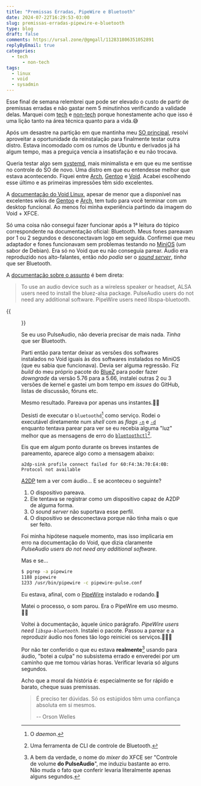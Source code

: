 ```yaml
---
title: "Premissas Erradas, PipeWire e Bluetooth"
date: 2024-07-22T16:29:53-03:00
slug: premissas-erradas-pipewire-e-bluetooth
type: blog
draft: false
comments: https://ursal.zone/@gmgall/112831806351052891
replyByEmail: true
categories:
  - tech
      - non-tech
tags:
  - linux
  - void
  - sysadmin
---
```

Esse final de semana relembrei que pode ser elevado o custo de partir de premissas erradas e não gastar nem 5 minutinhos verificando a validade delas. Marquei com [tech](/categories/tech/) e [non-tech](/categories/non-tech/) porque honestamente acho que isso é uma lição tanto na área técnica quanto para a vida.😅

Após um desastre na partição em que mantinha meu [SO principal](https://xubuntu.org/), resolvi aproveitar a oportunidade da reinstalação para finalmente testar outra distro. Estava incomodado com os rumos de Ubuntu e derivados já há algum tempo, mas a preguiça vencia a insatisfação e eu não trocava.

Queria testar algo sem [systemd](https://systemd.io/), mais minimalista e em que eu me sentisse no controle do SO de novo. Uma distro em que eu entendesse melhor que estava acontecendo. Fiquei entre [Arch](https://archlinux.org/), [Gentoo](https://www.gentoo.org/) e [Void](https://voidlinux.org/). Acabei escolhendo esse último e as primeiras impressões têm sido excelentes.

A [documentação do Void Linux](https://docs.voidlinux.org/), apesar de menor que a disponível nas excelentes wikis de [Gentoo](https://wiki.gentoo.org/wiki/Main_Page) e [Arch](https://wiki.archlinux.org/title/Main_page), tem tudo para você terminar com um desktop funcional. Ao menos foi minha experiência partindo da imagem do Void + XFCE.

Só uma coisa não consegui fazer funcionar após a 1ª leitura do tópico correspondente na documentação oficial: Bluetooth. Meus fones pareavam por 1 ou 2 segundos e desconectavam logo em seguida. Confirmei que meu adaptador e fones funcionavam sem problemas testando no [MiniOS](https://minios.dev/pt/) (um sabor de Debian). Era só no Void que eu não conseguia parear. Áudio era reproduzido nos alto-falantes, então *não podia* ser o [*sound server*](https://en.wikipedia.org/wiki/Sound_server), *tinha* que ser Bluetooth.

A [documentação sobre o assunto](https://docs.voidlinux.org/config/bluetooth.html) é bem direta:

> To use an audio device such as a wireless speaker or headset, ALSA users need to install the bluez-alsa package. PulseAudio users do not need any additional software. PipeWire users need libspa-bluetooth.

{{<figure src="captura_de_tela_2024-07-22_00-22-59.png" alt="Menu 'Aplicativos' do XFCE. No submenu 'Multimídia' há um aplicativo chamado 'Controle de volume do PulseAudio'." title="Esse mixer funciona. Eu obviamente estou usando PulseAudio, certo?" >}}

Se eu uso PulseAudio, não deveria precisar de mais nada. *Tinha* que ser Bluetooth.

Parti então para tentar deixar as versões dos softwares instalados no Void iguais às dos softwares instalados no MiniOS (que eu sabia que funcionava). Devia ser alguma regressão. Fiz *build* do meu próprio pacote do [BlueZ](https://www.bluez.org/) para poder fazer *downgrade* da versão 5.76 para a 5.66, instalei outras 2 ou 3 versões de kernel e gastei um bom tempo em *issues* do GitHub, listas de discussão, fóruns etc.

Mesmo resultado. Pareava por apenas uns instantes.🤦‍♂️ 

Desisti de executar o `bluetoothd`[^1] como serviço. Rodei o executável diretamente num *shell* com as *flags* [`-n`](https://man.voidlinux.org/bluetoothd#n) e [`-d`](https://man.voidlinux.org/bluetoothd#d,) enquanto tentava parear para ver se eu recebia alguma "luz" melhor que as mensagens de erro do [`bluetoothctl`](https://man.voidlinux.org/bluetoothctl)[^2].

Eis que em algum ponto durante os breves instantes de pareamento, aparece algo como a mensagem abaixo:

```
a2dp-sink profile connect failed for 60:F4:3A:70:E4:0B: Protocol not available
```

[A2DP](https://en.wikipedia.org/wiki/List_of_Bluetooth_profiles#Advanced_Audio_Distribution_Profile_%28A2DP%29) tem a ver com áudio... E se aconteceu o seguinte?

1. O dispositivo pareava.
2. Ele tentava se registrar como um dispositivo capaz de A2DP de alguma forma.
3. O *sound server* não suportava esse perfil.
4. O dispositivo se desconectava porque não tinha mais o que ser feito.

Foi minha hipótese naquele momento, mas isso implicaria em erro na documentação do Void, que dizia claramente *PulseAudio users do not need any additional software.*

Mas e se...

```bash
$ pgrep -a pipewire
1188 pipewire
1233 /usr/bin/pipewire -c pipewire-pulse.conf
```

Eu estava, afinal, com o [PipeWire](https://pipewire.org/) instalado e rodando.🤡 

Matei o processo, o som parou. Era o PipeWire em uso mesmo.🤡🤡

Voltei à documentação, àquele único parágrafo. *PipeWire users need `libspa-bluetooth`*. Instalei o pacote. Passou a parear e a reproduzir áudio nos fones tão logo reiniciei os serviços.🤡🤡🤡

Por não ter conferido o que eu estava **realmente**[^3] usando para áudio, "botei a culpa" no subsistema errado e enveredei por um caminho que me tomou várias horas. Verificar levaria só alguns segundos.

Acho que a moral da história é: especialmente se for rápido e barato, cheque suas premissas.

> É preciso ter dúvidas. Só os estúpidos têm uma confiança absoluta em si mesmos.
>
> -- Orson Welles

[^1]: O *daemon*.
[^2]: Uma ferramenta de CLI de controle de Bluetooth.
[^3]: A bem da verdade, o nome do *mixer* do XFCE ser "Controle de volume **do PulseAudio**", me induziu bastante ao erro. Não muda o fato que conferir levaria literalmente apenas alguns segundos.
